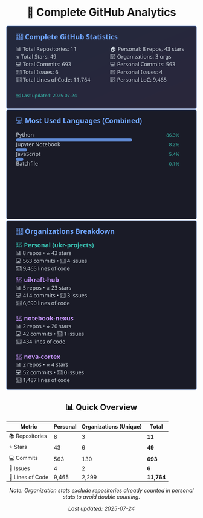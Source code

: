 <!-- GitHub Stats - Auto Generated -->
<div align="center">

# 🚀 Complete GitHub Analytics

![GitHub Stats](./assets/github-stats.svg)
![Languages](./assets/languages.svg)
![Organizations](./assets/organizations.svg)

## 📊 Quick Overview

| Metric | Personal | Organizations (Unique) | **Total** |
|--------|----------|------------------------|-----------|
| 📚 Repositories | 8 | 3 | **11** |
| ⭐ Stars | 43 | 6 | **49** |
| 💻 Commits | 563 | 130 | **693** |
| 🐛 Issues | 4 | 2 | **6** |
| 📏 Lines of Code | 9,465 | 2,299 | **11,764** |

*Note: Organization stats exclude repositories already counted in personal stats to avoid double counting.*

*Last updated: 2025-07-24*

</div>
<!-- End GitHub Stats -->